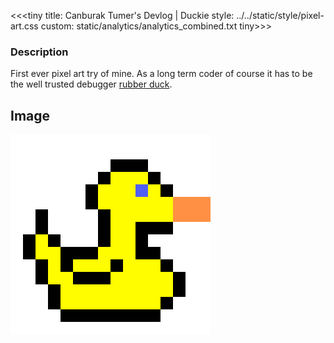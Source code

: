 <<<tiny
title: Canburak Tumer's Devlog | Duckie
style: ../../static/style/pixel-art.css
custom: static/analytics/analytics_combined.txt
tiny>>>

### Description
First ever pixel art try of mine. As a long term coder of course it has to be the well trusted debugger [rubber duck](https://en.wikipedia.org/wiki/Rubber_duck_debugging).

## Image
![](../../static/pixel-art/Duckie.gif)